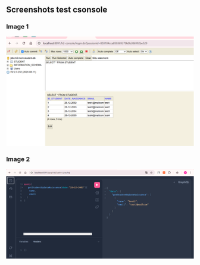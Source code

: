## Screenshots test csonsole

### Image 1
![H2 console](src/main/resources/static/test2.png)

### Image 2
![Graph ql](src/main/resources/static/test1.png)
